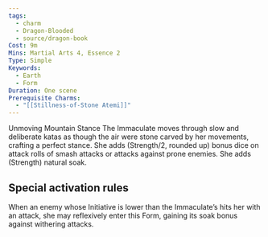 ```yaml
---
tags:
  - charm
  - Dragon-Blooded
  - source/dragon-book
Cost: 9m
Mins: Martial Arts 4, Essence 2
Type: Simple
Keywords:
  - Earth
  - Form
Duration: One scene
Prerequisite Charms:
  - "[[Stillness-of-Stone Atemi]]"
---
```

Unmoving Mountain Stance The Immaculate moves through slow and deliberate katas as though the air were stone carved by her movements, crafting a perfect stance. She adds (Strength/2, rounded up) bonus dice on attack rolls of smash attacks or attacks against prone enemies. She adds (Strength) natural soak. 

## Special activation rules

When an enemy whose Initiative is lower than the Immaculate’s hits her with an attack, she may reflexively enter this Form, gaining its soak bonus against withering attacks.